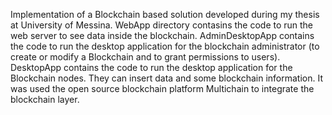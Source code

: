 Implementation of a Blockchain based solution developed during my thesis at University of Messina.
WebApp directory contasins the code to run the web server to see data inside the blockchain.
AdminDesktopApp contains the code to run the desktop application for the blockchain administrator (to create or modify a Blockchain and to grant permissions to users).
DesktopApp contains the code to run the desktop application for the Blockchain nodes. They can insert data and some blockchain information.
It was used the open source blockchain platform Multichain to integrate the blockchain layer.
